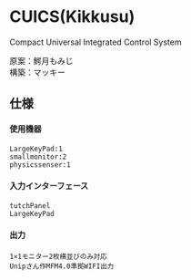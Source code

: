 # CUICS(Kikkusu)  
Compact Universal Integrated Control System  

原案：鰐月もみじ  
構築：マッキー  


## 仕様

#### 使用機器  
	LargeKeyPad:1  
	smallmonitor:2  
	physicssenser:1  

#### 入力インターフェース	
	tutchPanel  
	LargeKeyPad  

#### 出力
	1×1モニター2枚横並びのみ対応  
	Unipさん作MFM4.0準拠WIFI出力  
